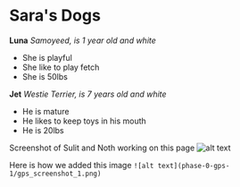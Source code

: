 # Sara's Dogs

**Luna** 
*Samoyeed, is 1 year old and white*
* She is playful
* She like to play fetch
* She is 50lbs

**Jet**
*Westie Terrier, is 7 years old and white*
* He is mature
* He likes to keep toys in his mouth
* He is 20lbs


Screenshot of Sulit and Noth working on this page
![alt text](phase-0-gps-1/gps_screenshot_1.png)

Here is how we added this image
`![alt text](phase-0-gps-1/gps_screenshot_1.png)`